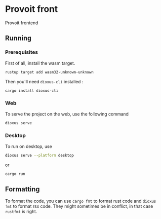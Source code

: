 # Provoit front

Provoit frontend

## Running

### Prerequisites

First of all, install the wasm target.

```sh
rustup target add wasm32-unknown-unknown
```

Then you'll need `dioxus-cli` installed :

```sh
cargo install dioxus-cli
```

### Web

To serve the project on the web, use the following command

```sh
dioxus serve
```

### Desktop

To run on desktop, use

```sh
dioxus serve --platform desktop
```

or

```sh
cargo run
```

## Formatting

To format the code, you can use `cargo fmt` to format rust code and `dioxus fmt` to format rsx code.
They might sometimes be in conflict, in that case `rustfmt` is right.
